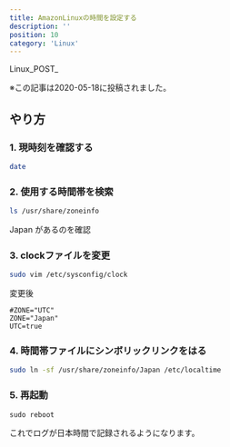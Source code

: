 ```yaml
---
title: AmazonLinuxの時間を設定する
description: ''
position: 10
category: 'Linux'
---
```


Linux_POST_

※この記事は2020-05-18に投稿されました。
## やり方

### 1. 現時刻を確認する
```bash
date
```

### 2. 使用する時間帯を検索
```bash
ls /usr/share/zoneinfo
```
Japan があるのを確認

### 3. clockファイルを変更
```bash
sudo vim /etc/sysconfig/clock
```

変更後
```
#ZONE="UTC"
ZONE="Japan"
UTC=true
```

### 4. 時間帯ファイルにシンボリックリンクをはる
```bash
sudo ln -sf /usr/share/zoneinfo/Japan /etc/localtime
```

### 5. 再起動
```
sudo reboot
```

これでログが日本時間で記録されるようになります。

